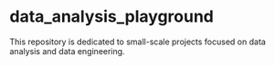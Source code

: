 # data_analysis_playground

This repository is dedicated to small-scale projects focused on data analysis and data engineering. 







